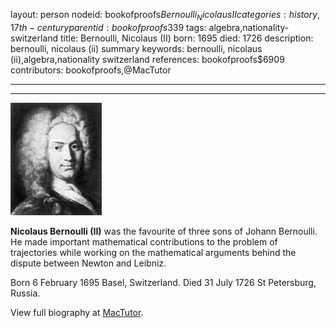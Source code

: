 layout: person
nodeid: bookofproofs$Bernoulli_NicolausII
categories: history,17th-century
parentid: bookofproofs$339
tags: algebra,nationality-switzerland
title: Bernoulli, Nicolaus (II)
born: 1695
died: 1726
description: bernoulli, nicolaus (ii) summary
keywords: bernoulli, nicolaus (ii),algebra,nationality switzerland
references: bookofproofs$6909
contributors: bookofproofs,@MacTutor

---


---

![Bernoulli_Nicolaus(II).jpg](https://github.com/bookofproofs/bookofproofs.github.io/blob/main/_sources/_assets/images/portraits/Bernoulli_Nicolaus(II).jpg?raw=true)

**Nicolaus Bernoulli (II)** was the favourite of three sons of Johann Bernoulli. He made important mathematical contributions to the problem of trajectories while working on the mathematical arguments behind the dispute between Newton and Leibniz.

Born 6 February 1695 Basel, Switzerland. Died 31 July 1726 St Petersburg, Russia.


View full biography at [MacTutor](https://mathshistory.st-andrews.ac.uk/Biographies/Bernoulli_Nicolaus(II)/).